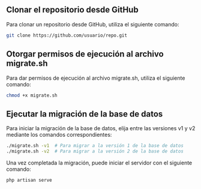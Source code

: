 ## Clonar el repositorio desde GitHub
Para clonar un repositorio desde GitHub, utiliza el siguiente comando:
```sh
git clone https://github.com/usuario/repo.git
```

## Otorgar permisos de ejecución al archivo migrate.sh
Para dar permisos de ejecución al archivo migrate.sh, utiliza el siguiente comando:
```sh
chmod +x migrate.sh
```

## Ejecutar la migración de la base de datos
Para iniciar la migración de la base de datos, elija entre las versiones v1 y v2 mediante los comandos correspondientes:
```sh
./migrate.sh -v1  # Para migrar a la versión 1 de la base de datos
./migrate.sh -v2  # Para migrar a la versión 2 de la base de datos
```

Una vez completada la migración, puede iniciar el servidor con el siguiente comando:
```sh
php artisan serve
```